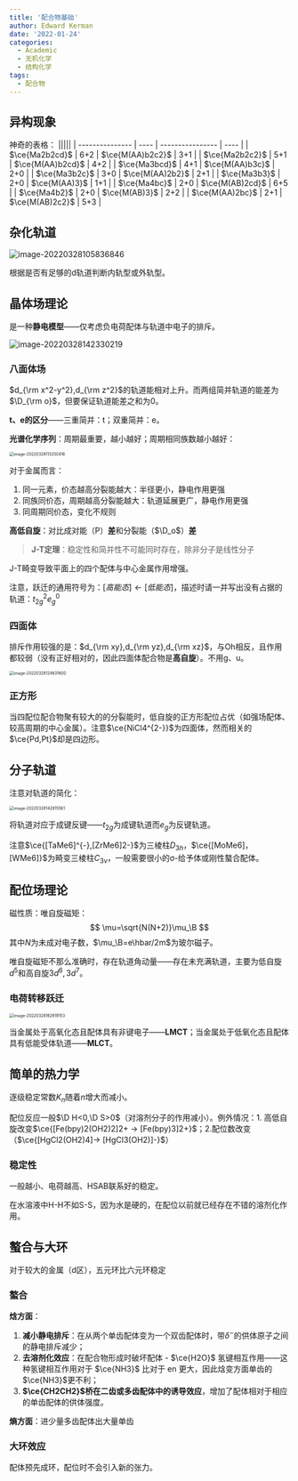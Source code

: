 ```yaml
---
title: '配合物基础'
author: Edward Kerman
date: '2022-01-24'
categories:
  - Academic
  - 无机化学
  - 结构化学
tags:
  - 配合物
---
```


## 异构现象

神奇的表格：
|||||
| --------------- | ---- | ---------------- | ---- |
| $\ce{Ma2b2cd}$  | 6+2  | $\ce{M(AA)b2c2}$ | 3+1  |
| $\ce{Ma2b2c2}$  | 5+1  | $\ce{M(AA)b2cd}$ | 4+2  |
| $\ce{Ma3bcd}$   | 4+1  | $\ce{M(AA)b3c}$  | 2+0  |
| $\ce{Ma3b2c}$   | 3+0  | $\ce{M(AA)2b2}$  | 2+1  |
| $\ce{Ma3b3}$    | 2+0  | $\ce{M(AA)3}$    | 1+1  |
| $\ce{Ma4bc}$    | 2+0  | $\ce{M(AB)2cd}$  | 6+5  |
| $\ce{Ma4b2}$    | 2+0  | $\ce{M(AB)3}$    | 2+2  |
| $\ce{M(AA)2bc}$ | 2+1  | $\ce{M(AB)2c2}$  | 5+3  |

## 杂化轨道

![image-20220328105836846](https://image.baidu.com/search/down?url=https://tva1.sinaimg.cn/large/e6c9d24ely1h0pevrfwfaj21ic0osagx.jpg)

根据是否有足够的d轨道判断内轨型或外轨型。

## 晶体场理论

是一种<b>静电模型</b>——仅考虑负电荷配体与轨道中电子的排斥。

![image-20220328142330219](https://image.baidu.com/search/down?url=https://tva1.sinaimg.cn/large/e6c9d24ely1h0pkswo3xoj216k0tsq5j.jpg)

### 八面体场

$d_{\rm x^2-y^2},d_{\rm z^2}$的轨道能相对上升。而两组简并轨道的能差为$\D_{\rm o}$，但要保证轨道能差之和为0。

<b>t、e的区分</b>——三重简并：t；双重简并：e。

<b>光谱化学序列</b>：周期最重要，越小越好；周期相同族数越小越好：

<img src="https://image.baidu.com/search/down?url=https://tva1.sinaimg.cn/large/e6c9d24ely1h0pfvbv9mij20re03sglx.jpg" alt="image-20220328113250416" style="zoom: 50%;" />

对于金属而言：

1. 同一元素，价态越高分裂能越大：半径更小，静电作用更强
2. 同族同价态，周期越高分裂能越大：轨道延展更广，静电作用更强
3. 同周期同价态，变化不规则

<b>高低自旋</b>：对比成对能（P）<b>差</b>和分裂能（$\D_o$）<b>差</b>

> <b>J-T定理</b>：稳定性和简并性不可能同时存在，除非分子是线性分子

J-T畸变导致平面上的四个配体与中心金属作用增强。

注意，跃迁的通用符号为：$[高能态]\leftarrow[低能态]$，描述时请一并写出没有占据的轨道：$t_{2g}^2e_g^0$

### 四面体

排斥作用较强的是：$d_{\rm xy},d_{\rm yz},d_{\rm xz}$，与Oh相反，且作用都较弱（没有正好相对的，因此四面体配合物是<b>高自旋</b>）。不用g、u。

<img src="https://image.baidu.com/search/down?url=https://tva1.sinaimg.cn/large/e6c9d24ely1h0pi0095dij20sk0pcdgr.jpg" alt="image-20220328124631600" style="zoom:50%;" />

### 正方形

当四配位配合物聚有较大的的分裂能时，低自旋的正方形配位占优（如强场配体、较高周期的中心金属）。注意$\ce{NiCl4^{2-}}$为四面体，然而相关的$\ce{Pd,Pt}$却是四边形。

## 分子轨道

注意对轨道的简化：

<img src="https://image.baidu.com/search/down?url=https://tva1.sinaimg.cn/large/e6c9d24ely1h0pkxup9zij20u0171acu.jpg" alt="image-20220328142815561" style="zoom:50%;" />

将轨道对应于成键反键——$t_{2g}$为成键轨道而$e_g$为反键轨道。

注意$\ce{[TaMe6]^{-},[ZrMe6]2-}$为三棱柱$D_{3h}$，$\ce{[MoMe6]，[WMe6]}$为畸变三棱柱$C_{3v}$，一般需要很小的σ-给予体或刚性螯合配体。

## 配位场理论

磁性质：唯自旋磁矩：
$$
\mu=\sqrt{N(N+2)}\mu_\B
$$
其中$N$为未成对电子数，$\mu_\B=e\hbar/2m$为玻尔磁子。

唯自旋磁矩不那么准确时，存在轨道角动量——存在未充满轨道，主要为低自旋$d^5$和高自旋$3d^6,3d^7$。

### 电荷转移跃迁

<img src="https://image.baidu.com/search/down?url=https://tva1.sinaimg.cn/large/e6c9d24ely1h0pocp1zhnj20iy0lydh3.jpg" alt="image-20220328162619153" style="zoom:50%;" />

当金属处于高氧化态且配体具有非键电子——<b>LMCT</b>；当金属处于低氧化态且配体具有低能受体轨道——<b>MLCT</b>。

## 简单的热力学

逐级稳定常数$K_n$随着$n$增大而减小。

配位反应一般$\D H<0,\D S>0$（对溶剂分子的作用减小）。例外情况：1. 高低自旋改变$\ce{[Fe(bpy)2(OH2)2]2+ -> [Fe(bpy)3]2+}$；2.配位数改变（$\ce{[HgCl2(OH2)4]-> [HgCl3(OH2)]-}$）

### 稳定性

一般越小、电荷越高、HSAB联系好的稳定。

在水溶液中H-H不如S-S，因为水是硬的，在配位以前就已经存在不错的溶剂化作用。

## 螯合与大环

对于较大的金属（d区），五元环比六元环稳定

### 螯合

<b>焓方面</b>：

1. <b>减小静电排斥</b>：在从两个单齿配体变为一个双齿配体时，带$\delta^-$的供体原子之间的静电排斥减少；
2. <b>去溶剂化效应</b>：在配合物形成时破坏配体 - $\ce{H2O}$ 氢键相互作用——这种氢键相互作用对于 $\ce{NH3}$ 比对于 en 更大，因此焓变方面单齿的$\ce{NH3}$更不利；
3. <b>$\ce{CH2CH2}$桥在二齿或多齿配体中的诱导效应</b>，增加了配体相对于相应的单齿配体的供体强度。

<b>熵方面</b>：进少量多齿配体出大量单齿

### 大环效应

配体预先成环，配位时不会引入新的张力。

